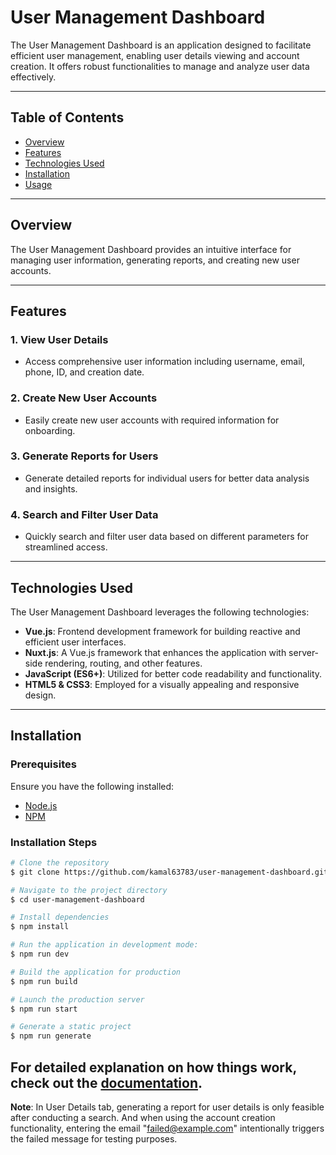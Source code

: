 # User Management Dashboard

The User Management Dashboard is an application designed to facilitate efficient user management, enabling user details viewing and account creation. It offers robust functionalities to manage and analyze user data effectively.

---

## Table of Contents

- [Overview](#overview)
- [Features](#features)
- [Technologies Used](#technologies-used)
- [Installation](#installation)
- [Usage](#usage)

---

## Overview

The User Management Dashboard provides an intuitive interface for managing user information, generating reports, and creating new user accounts.

---

## Features

### 1. View User Details

- Access comprehensive user information including username, email, phone, ID, and creation date.

### 2. Create New User Accounts

- Easily create new user accounts with required information for onboarding.

### 3. Generate Reports for Users

- Generate detailed reports for individual users for better data analysis and insights.

### 4. Search and Filter User Data

- Quickly search and filter user data based on different parameters for streamlined access.

---

## Technologies Used

The User Management Dashboard leverages the following technologies:

- **Vue.js**: Frontend development framework for building reactive and efficient user interfaces.
- **Nuxt.js**: A Vue.js framework that enhances the application with server-side rendering, routing, and other features.
- **JavaScript (ES6+)**: Utilized for better code readability and functionality.
- **HTML5 & CSS3**: Employed for a visually appealing and responsive design.

---

## Installation

### Prerequisites

Ensure you have the following installed:

- [Node.js](https://nodejs.org/en/)
- [NPM](https://www.npmjs.com/)

### Installation Steps

```bash
# Clone the repository
$ git clone https://github.com/kamal63783/user-management-dashboard.git

# Navigate to the project directory
$ cd user-management-dashboard

# Install dependencies
$ npm install

# Run the application in development mode:
$ npm run dev

# Build the application for production
$ npm run build

# Launch the production server
$ npm run start

# Generate a static project
$ npm run generate
```

## For detailed explanation on how things work, check out the [documentation](https://nuxtjs.org).

**Note**: In User Details tab, generating a report for user details is only feasible after conducting a search. And when using the account creation functionality, entering the email "failed@example.com" intentionally triggers the failed message for testing purposes.
